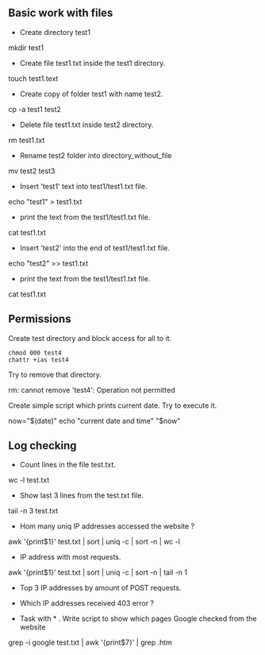 ## Basic work with files

- Create directory test1  

mkdir test1

- Create file test1.txt inside the test1 directory.  

touch test1.text

- Create copy of folder test1 with name test2.  

cp -a test1 test2

-  Delete file test1.txt inside test2 directory.  

rm test1.txt

-  Rename test2 folder into directory_without_file  

mv test2 test3

-  Insert 'test1' text into test1/test1.txt file.  

echo "test1" > test1.txt

-  print the text from the test1/test1.txt file.  

cat test1.txt

-  Insert 'test2' into the end of test1/test1.txt file.  

echo "test2" >> test1.txt

-  print the text from the test1/test1.txt file.  

cat test1.txt

## Permissions

Create test directory and block access for all to it.  

```cosnole
chmod 000 test4
chattr +ias test4
```

Try to remove that directory.  

rm: cannot remove 'test4': Operation not permitted  

Create simple script which prints current date. Try to execute it.  

now="$(date)"
echo "current date and time" "$now"

## Log checking

-  Count lines in the file test.txt.  

wc -l test.txt

- Show last 3 lines from the test.txt file.  

tail -n 3 test.txt

-  Hom many uniq IP addresses accessed the website ?  

awk '{print$1}' test.txt | sort | uniq -c | sort -n | wc -l

-  IP address with most requests.  

awk '{print$1}' test.txt | sort | uniq -c | sort -n | tail -n 1

-  Top 3 IP addresses by amount of POST requests.  


-  Which IP addresses received 403 error ?  


- Task with * . Write script to show which pages Google checked from the website  

grep -i google test.txt | awk '{print$7}' | grep .htm

